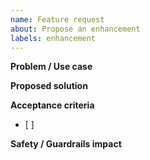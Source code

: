 ```yaml
---
name: Feature request
about: Propose an enhancement
labels: enhancement
---
```


**Problem / Use case**

**Proposed solution**

**Acceptance criteria**
- [ ]

**Safety / Guardrails impact**
